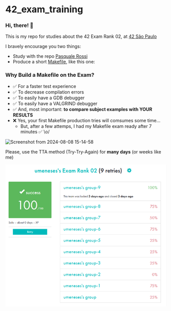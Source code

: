 # 42_exam_training

### Hi, there! 👋
This is my repo for studies about the 42 Exam Rank 02, at [42 São Paulo](https://42sp.org.br/)

I bravely encourage you two things:
 - Study with the repo [Pasquale Rossi](https://github.com/pasqualerossi/42-School-Exam-Rank-02)
 - Produce a short [Makefile](https://github.com/biralavor/42_exam_training/blob/main/Exam_Rank_02/Level_0/first_word/Makefile), like this one: 

### Why Build a Makefile on the Exam?
- ✅ For a faster test experience
- ✅ To decrease compilation errors
- ✅ To easily have a GDB debugger
- ✅ To easily have a VALGRIND debugger
- ✅ And, most important: **to compare subject examples with YOUR RESULTS**
- ❌ Yes, your first Makefile production tries will comsumes some time...
  - But, after a few attemps, I had my Makefile exam ready after 7 minutes ✅ \o/
  
![Screenshot from 2024-08-08 15-14-58](https://github.com/user-attachments/assets/a6ac444d-c551-4e3c-a3cb-d7aa2f5a52f0)

Please, use the TTA method (Try-Try-Again) for **many days** (or weeks like me)

![I have tried many times, but succeeded!](image.png)
